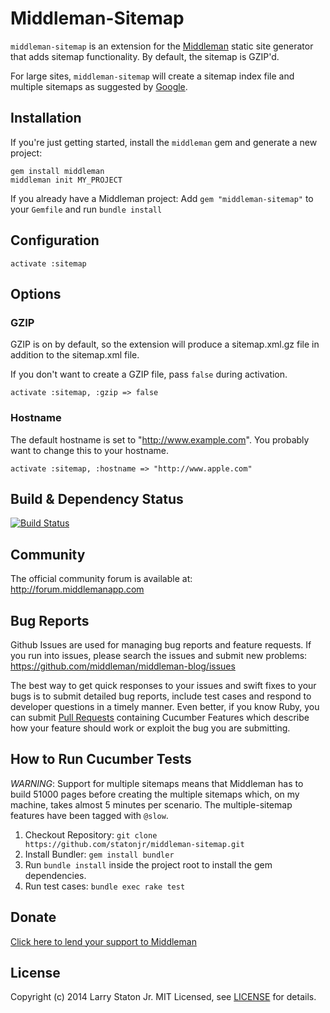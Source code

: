 # Middleman-Sitemap

`middleman-sitemap` is an extension for the [Middleman] static site generator that adds sitemap functionality. By default, the sitemap is GZIP'd.

For large sites, `middleman-sitemap` will create a sitemap index file and multiple sitemaps as suggested by [Google](https://support.google.com/webmasters/answer/183668?hl=en&ref_topic=4581190).

## Installation

If you're just getting started, install the `middleman` gem and generate a new project:

```
gem install middleman
middleman init MY_PROJECT
```

If you already have a Middleman project: Add `gem "middleman-sitemap"` to your `Gemfile` and run `bundle install`

## Configuration

```
activate :sitemap
```

## Options

### GZIP

GZIP is on by default, so the extension will produce a sitemap.xml.gz file in addition to the sitemap.xml file.

If you don't want to create a GZIP file, pass `false` during activation.

```
activate :sitemap, :gzip => false
```

### Hostname

The default hostname is set to "http://www.example.com". You probably want to change this to your hostname.

```
activate :sitemap, :hostname => "http://www.apple.com"
```


## Build & Dependency Status

[![Build Status](https://travis-ci.org/statonjr/middleman-sitemap.png)][travis]

## Community

The official community forum is available at: http://forum.middlemanapp.com

## Bug Reports

Github Issues are used for managing bug reports and feature requests. If you run into issues, please search the issues and submit new problems: https://github.com/middleman/middleman-blog/issues

The best way to get quick responses to your issues and swift fixes to your bugs is to submit detailed bug reports, include test cases and respond to developer questions in a timely manner. Even better, if you know Ruby, you can submit [Pull Requests](https://help.github.com/articles/using-pull-requests) containing Cucumber Features which describe how your feature should work or exploit the bug you are submitting.

## How to Run Cucumber Tests

*WARNING*: Support for multiple sitemaps means that Middleman has to build 51000 pages before creating the multiple sitemaps which, on my machine, takes almost 5 minutes per scenario. The multiple-sitemap features have been tagged with `@slow`.

1. Checkout Repository: `git clone https://github.com/statonjr/middleman-sitemap.git`
2. Install Bundler: `gem install bundler`
3. Run `bundle install` inside the project root to install the gem dependencies.
4. Run test cases: `bundle exec rake test`

## Donate

[Click here to lend your support to Middleman](https://spacebox.io/s/4dXbHBorC3)

## License

Copyright (c) 2014 Larry Staton Jr. MIT Licensed, see [LICENSE] for details.

[middleman]: http://middlemanapp.com
[travis]: http://travis-ci.org/statonjr/middleman-sitemap
[LICENSE]: https://github.com/statonjr/middleman-sitemap/blob/master/LICENSE
